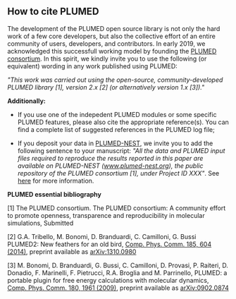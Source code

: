 How to cite PLUMED
-----------------------------
The development of the PLUMED open source library is not only the hard work of a few core developers, but also the collective effort of an entire community of users, developers, and contributors. In early 2019, we acknowledged this successfull working model by founding the [PLUMED consortium](http://www.plumed-nest.org/Members.html). In this spirit, we kindly invite you to use the following (or equivalent) wording in any work published using PLUMED:

*"This work was carried out using the open-source, community-developed PLUMED library [1], version 2.x [2] (or alternatively version 1.x [3])."*


**Additionally:**

- If you use one of the indepedent PLUMED modules or some specific PLUMED features, please also cite the appropriate reference(s). You can find a complete list of suggested references in the PLUMED log file;

- If you deposit your data in [PLUMED-NEST](http://www.plumed-nest.org), we invite you to add the following sentence to your manuscript: *"All the data and PLUMED input files required to reproduce the results reported in this paper are available on PLUMED-NEST (www.plumed-nest.org), the public repository of the PLUMED consortium [1], under Project ID XXX"*. See [here](www.plumed-nest.org/Cite.html) for more information.

**PLUMED essential bibliography**

[1] The PLUMED consortium.
The PLUMED consortium: A community effort to promote openness, transparence and reproducibility in molecular simulations,
Submitted

[2] G.A. Tribello, M. Bonomi, D. Branduardi, C. Camilloni, G. Bussi  
  PLUMED2: New feathers for an old bird,
  [Comp. Phys. Comm. 185, 604 (2014)](http://doi.org/10.1016/j.cpc.2013.09.018), preprint available as [arXiv:1310.0980](https://arxiv.org/abs/1310.0980)

[3] M. Bonomi, D. Branduardi, G. Bussi, C. Camilloni, D. Provasi, P. Raiteri, D. Donadio, F. Marinelli, F. Pietrucci, R.A. Broglia and M. Parrinello,
  PLUMED: a portable plugin for free energy calculations with molecular dynamics,
  [Comp. Phys. Comm. 180, 1961 (2009)](http://doi.org/10.1016/j.cpc.2009.05.011), preprint available as [arXiv:0902.0874](http://arxiv.org/abs/0902.0874)
